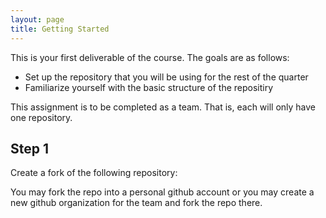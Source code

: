 ```yaml
---
layout: page
title: Getting Started
---
```


This is your first deliverable of the course. The goals are as follows: 
* Set up the repository that you will be using for the rest of the quarter
* Familiarize yourself with the basic structure of the repositiry

This assignment is to be completed as a team. That is, each will only have one repository.

Step 1
------

Create a fork of the following repository: 

You may fork the repo into a personal github account or you may create a new github organization for the team and fork the repo there.

